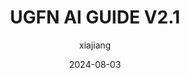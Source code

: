 ---
title: "UGFN AI GUIDE V2.1"
date: 2024-08-03
author: "xiajiang"
tags: ["UG", "UGFN", "Guide", "Main"]
categories: ["课程资料"]
featured_image: "/img/cover/2.svg"
description: "香港中文大学UGFN人工智能指南，版本2.1"
external_link: "/pdfs/UGFN AI GUIDE V2.1.pdf"
showSummary: false
---